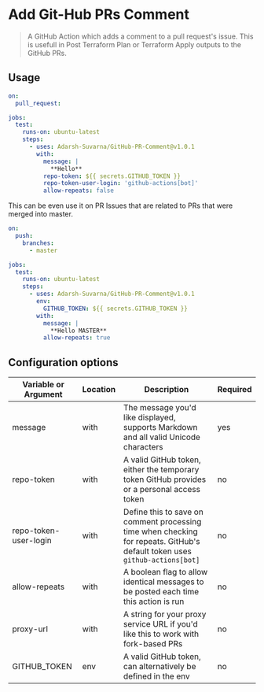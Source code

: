 # Add Git-Hub PRs Comment

> A GitHub Action which adds a comment to a pull request's issue. This is usefull in Post Terraform Plan or Terraform Apply outputs to the GitHub PRs.

## Usage

```yaml
on:
  pull_request:

jobs:
  test:
    runs-on: ubuntu-latest
    steps:
      - uses: Adarsh-Suvarna/GitHub-PR-Comment@v1.0.1
        with:
          message: |
            **Hello**
          repo-token: ${{ secrets.GITHUB_TOKEN }}
          repo-token-user-login: 'github-actions[bot]'
          allow-repeats: false
```

This can be even use it on PR Issues that are related to PRs that were merged into master.

```yaml
on:
  push:
    branches:
      - master

jobs:
  test:
    runs-on: ubuntu-latest
    steps:
      - uses: Adarsh-Suvarna/GitHub-PR-Comment@v1.0.1
        env:
          GITHUB_TOKEN: ${{ secrets.GITHUB_TOKEN }}
        with:
          message: |
            **Hello MASTER**
          allow-repeats: true
```

## Configuration options

| Variable or Argument  | Location | Description                                                                                                                 | Required |
| --------------------- | -------- | --------------------------------------------------------------------------------------------------------------------------- | -------- |
| message               | with     | The message you'd like displayed, supports Markdown and all valid Unicode characters                                        | yes      |
| repo-token            | with     | A valid GitHub token, either the temporary token GitHub provides or a personal access token                                 | no    |
| repo-token-user-login | with     | Define this to save on comment processing time when checking for repeats. GitHub's default token uses `github-actions[bot]` | no       |
| allow-repeats         | with     | A boolean flag to allow identical messages to be posted each time this action is run                                        | no       |
| proxy-url             | with     | A string for your proxy service URL if you'd like this to work with fork-based PRs                                          | no       |
| GITHUB_TOKEN          | env      | A valid GitHub token, can alternatively be defined in the env                                                               | no    |